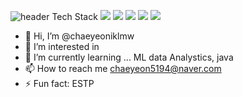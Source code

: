 ![header](https://capsule-render.vercel.app/api?type=wave&color=auto&height=300&section=header&text=chaeyeon's%20GitHub&fontSize=90)
Tech Stack
<img src="https://img.shields.io/badge/python-3776AB.svg?style=for-the-badge&logo=python&logoColor=#3776AB" />
<img src="https://img.shields.io/badge/pycharm-000000.svg?style=for-the-badge&logo=pycharm&logoColor=#000000" />
<img src="https://img.shields.io/badge/HeidiSQL-61DAAB.svg?style=for-the-badge&logo=HeidiSQLlogoColor=#61DAAB" />
<img src="https://img.shields.io/badge/MySQL-4479A1.svg?style=for-the-badge&logo=MySQL&logoColor=#4479A1" />
<img src="https://img.shields.io/badge/Docker-2496ED.svg?style=for-the-badge&logo=Docker&logoColor=#2496ED" />






- 👋 Hi, I’m @chaeyeoniklmw
- 👀 I’m interested in 
- 🌱 I’m currently learning ... ML data Analystics, java
- 📫 How to reach me chaeyeon5194@naver.com
- ⚡ Fun fact: ESTP

<!---
chaeyeoniklmw/chaeyeoniklmw is a ✨ special ✨ repository because its `README.md` (this file) appears on your GitHub profile.
You can click the Preview link to take a look at your changes.
--->
